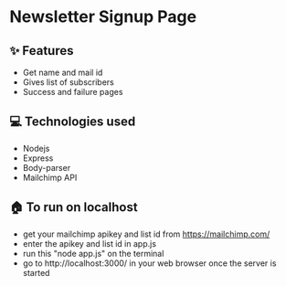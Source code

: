 # Newsletter Signup Page

## ✨ Features

- Get name and mail id 
- Gives list of subscribers
- Success and failure pages 

## 💻 Technologies used
- Nodejs
- Express
- Body-parser
- Mailchimp API

## 🏠 To run on localhost
- get your mailchimp apikey and list id from https://mailchimp.com/
- enter the apikey and list id in app.js
- run this "node app.js" on the terminal
- go to http://localhost:3000/ in your web browser once the server is started
